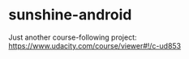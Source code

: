 # sunshine-android

Just another course-following project:
https://www.udacity.com/course/viewer#!/c-ud853
